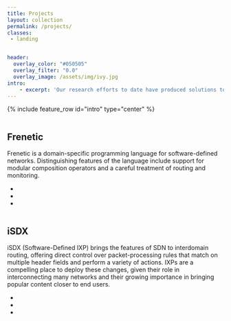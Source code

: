 ```yaml
---
title: Projects
layout: collection
permalink: /projects/
classes:
 - landing


header:
  overlay_color: "#050505"
  overlay_filter: "0.0"
  overlay_image: /assets/img/ivy.jpg
intro:
    - excerpt: 'Our research efforts to date have produced solutions to several fundamental problems in network programming.'
---
```


{% include feature_row id="intro" type="center" %}

<div class="container">
              <div class="row">
                <div class="col-sm-5 col-sm-offset-3">
                    <div class="team-member">
                        <img src="{{ site.baseurl }}/assets/img/frenetic.jpg" class="img-responsive img-circle" alt="">
                    </div>
                </div>
                <div class="col-sm-5">
                    <div class="team-member">                       
                        <h2>Frenetic</h2>
                        <p>Frenetic is a domain-specific programming language for software-defined networks. Distinguishing features of the language include support for modular composition operators and a careful treatment of routing and monitoring.</p>
                        <ul class="list-inline social-buttons">
                          <li><a href="http://frenetic-lang.org/"><i class="fa fa-home"></i></a></li>
                          <li><a href="https://github.com/frenetic-lang/frenetic"><i class="fab fa-github"></i></a></li>
                          <li><a href="papers/frenetic.pdf"><i class="fa fa-file"></i></a></li>
                        </ul>
                    </div>
                </div>
            </div>
  <div class="row">
            <div class="col-sm-5 col-sm-offset-3">
              <div class="team-member">
                <img src="{{ site.baseurl }}/assets/img/isdx.jpg" class="img-responsive img-circle" alt="">
              </div>
            </div>
            <div class="col-sm-5">
              <div class="team-member">
                <h2>iSDX</h2>
                <p>iSDX (Software-Defined IXP) brings the features of SDN to interdomain routing, offering direct control over packet-processing rules that match on multiple header fields and perform a variety of actions. IXPs are a compelling place to deploy these changes, given their role in interconnecting many networks and their growing importance in bringing popular content closer to end users.</p>
                <ul class="list-inline social-buttons">
                  <li><a href="http://sdx.cs.princeton.edu/"><i class="fa fa-home"></i></a></li>
                  <li><a href="https://github.com/sdn-ixp"><i class="fab fa-github"></i></a></li>
                  <li><a href="papers/isdx.pdf"><i class="fa fa-file"></i></a></li>
                </ul>
              </div>
            </div>
          </div>
